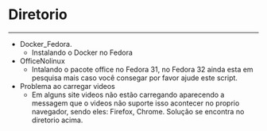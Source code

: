 # Diretorio
---

* Docker_Fedora.
    * Instalando o Docker no Fedora
* OfficeNolinux
    * Intalando o pacote office no Fedora 31, no Fedora 32 ainda esta em pesquisa mais caso você consegar por favor ajude este script.
* Problema ao carregar videos
    * Em alguns site videos não estão carregando aparecendo a messagem que o videos não suporte isso acontecer no proprio navegador, sendo eles: Firefox, Chrome.
Solução se encontra no diretorio acima.


